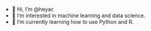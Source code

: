 - 👋 Hi, I’m @heyac
- 👀 I’m interested in machine learning and data science.
- 🌱 I’m currently learning how to use Python and R.

<!---
heyac/heyac is a ✨ special ✨ repository because its `README.md` (this file) appears on your GitHub profile.
You can click the Preview link to take a look at your changes.
--->

